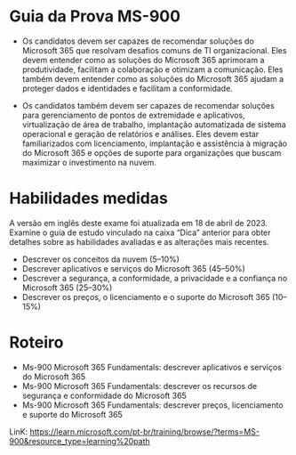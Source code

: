 # Guia da Prova MS-900

- Os candidatos devem ser capazes de recomendar soluções do Microsoft 365 que resolvam desafios comuns de TI organizacional. Eles devem entender como as soluções do Microsoft 365 aprimoram a produtividade, facilitam a colaboração e otimizam a comunicação. Eles também devem entender como as soluções do Microsoft 365 ajudam a proteger dados e identidades e facilitam a conformidade.

- Os candidatos também devem ser capazes de recomendar soluções para gerenciamento de pontos de extremidade e aplicativos, virtualização de área de trabalho, implantação automatizada de sistema operacional e geração de relatórios e análises. Eles devem estar familiarizados com licenciamento, implantação e assistência à migração do Microsoft 365 e opções de suporte para organizações que buscam maximizar o investimento na nuvem.



# Habilidades medidas
A versão em inglês deste exame foi atualizada em 18 de abril de 2023. Examine o guia de estudo vinculado na caixa “Dica” anterior para obter detalhes sobre as habilidades avaliadas e as alterações mais recentes.
- Descrever os conceitos da nuvem (5–10%)
- Descrever aplicativos e serviços do Microsoft 365 (45–50%)
- Descrever a segurança, a conformidade, a privacidade e a confiança no Microsoft 365 (25–30%)
- Descrever os preços, o licenciamento e o suporte do Microsoft 365 (10–15%)

# Roteiro
- Ms-900 Microsoft 365 Fundamentals: descrever aplicativos e serviços do Microsoft 365
- Ms-900 Microsoft 365 Fundamentals: descrever os recursos de segurança e conformidade do Microsoft 365
- Ms-900 Microsoft 365 Fundamentals: descrever preços, licenciamento e suporte do Microsoft 365


LinK: https://learn.microsoft.com/pt-br/training/browse/?terms=MS-900&resource_type=learning%20path
